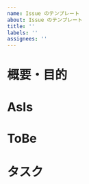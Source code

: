 ```yaml
---
name: Issue のテンプレート
about: Issue のテンプレート
title: ''
labels: ''
assignees: ''
---
```


# 概要・目的

<!-- [必須] Issue の概要・目的を記載する-->

# AsIs

<!-- [必須] 現状の振る舞いを記載する -->

# ToBe

<!-- [必須] 期待される振る舞いを記載する -->

# タスク

<!-- [非必須] プルリクが一つですまなそうな場合にタスクを細分化して子 Issue を作る -->
<!-- 一つのプルリクで済む場合も、タスク内容がイメージ出来ている場合は記載する
- [ ] XXを追加
- [ ] YYのZZを○○に修正
-->
